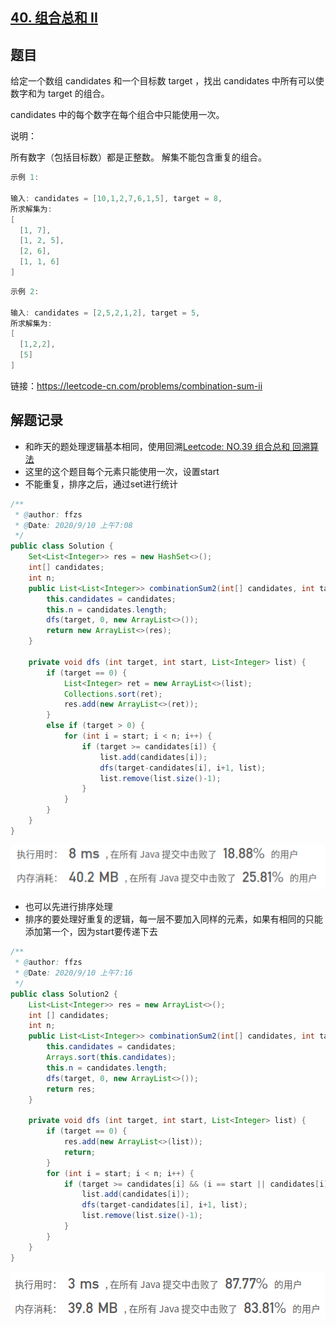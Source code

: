 ## [40. 组合总和 II](https://leetcode-cn.com/problems/combination-sum-ii/)

## 题目

给定一个数组 candidates 和一个目标数 target ，找出 candidates 中所有可以使数字和为 target 的组合。

candidates 中的每个数字在每个组合中只能使用一次。

说明：

所有数字（包括目标数）都是正整数。
解集不能包含重复的组合。 

```java
示例 1:

输入: candidates = [10,1,2,7,6,1,5], target = 8,
所求解集为:
[
  [1, 7],
  [1, 2, 5],
  [2, 6],
  [1, 1, 6]
]
```

```java
示例 2:

输入: candidates = [2,5,2,1,2], target = 5,
所求解集为:
[
  [1,2,2],
  [5]
]
```

链接：https://leetcode-cn.com/problems/combination-sum-ii


## 解题记录

+ 和昨天的题处理逻辑基本相同，使用回溯[Leetcode: NO.39 组合总和 回溯算法](https://blog.csdn.net/tonydz0523/article/details/108481216)
+ 这里的这个题目每个元素只能使用一次，设置start
+ 不能重复，排序之后，通过set进行统计

```java
/**
 * @author: ffzs
 * @Date: 2020/9/10 上午7:08
 */
public class Solution {
    Set<List<Integer>> res = new HashSet<>();
    int[] candidates;
    int n;
    public List<List<Integer>> combinationSum2(int[] candidates, int target) {
        this.candidates = candidates;
        this.n = candidates.length;
        dfs(target, 0, new ArrayList<>());
        return new ArrayList<>(res);
    }

    private void dfs (int target, int start, List<Integer> list) {
        if (target == 0) {
            List<Integer> ret = new ArrayList<>(list);
            Collections.sort(ret);
            res.add(new ArrayList<>(ret));
        }
        else if (target > 0) {
            for (int i = start; i < n; i++) {
                if (target >= candidates[i]) {
                    list.add(candidates[i]);
                    dfs(target-candidates[i], i+1, list);
                    list.remove(list.size()-1);
                }
            }
        }
    }
}
```

![image-20200910071625298](README.assets/image-20200910071625298.png)

+ 也可以先进行排序处理
+ 排序的要处理好重复的逻辑，每一层不要加入同样的元素，如果有相同的只能添加第一个，因为start要传递下去

```java
/**
 * @author: ffzs
 * @Date: 2020/9/10 上午7:16
 */
public class Solution2 {
    List<List<Integer>> res = new ArrayList<>();
    int [] candidates;
    int n;
    public List<List<Integer>> combinationSum2(int[] candidates, int target) {
        this.candidates = candidates;
        Arrays.sort(this.candidates);
        this.n = candidates.length;
        dfs(target, 0, new ArrayList<>());
        return res;
    }

    private void dfs (int target, int start, List<Integer> list) {
        if (target == 0) {
            res.add(new ArrayList<>(list));
            return;
        }
        for (int i = start; i < n; i++) {
            if (target >= candidates[i] && (i == start || candidates[i] != candidates[i-1])) {
                list.add(candidates[i]);
                dfs(target-candidates[i], i+1, list);
                list.remove(list.size()-1);
            }
        }
    }
}
```



![image-20200910073020800](README.assets/image-20200910073020800.png)


